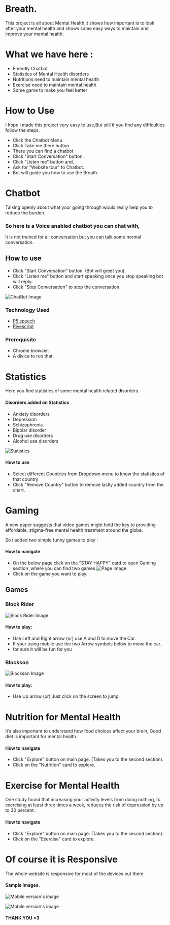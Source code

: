 

# Breath.

This project is all about Mental Health,it shows how important is to look after your mental health
and shows some easy ways to maintain and improve your mental health. 


# What we have here :

* Friendly Chatbot
* Statistics of Mental Health disorders
* Nutritions need to maintain mental health
* Exercise need to maintain mental health
* Some game to make you feel better


# How to Use

I hope i made this project very easy to use,But still if you find any difficulties follow the steps.

* Click the Chatbot Menu 
* Click Take me there button
* There you can find a chatbot
* Click "Start Conversation" botton.
* Click "Listen me" button and,
* Ask for "Website tour" to Chatbot.
* Bot will guide you how to use the Breath.






# Chatbot

Talking openly about what your going through would really help you to reduce the burden. 

### So here is a Voice anabled chatbot you can chat with, 
It is not trained for all conversation but you can talk some normal conversation.


## How to use

* Click "Start Conversation" button. (Bot will greet you).
* Click "Listen me" button and start speaking once you stop speaking bot will reply.
* Click "Stop Conversation" to stop the conversation.


![ChatBot Image](https://github.com/ashiqInGit/breath/blob/gh-pages/Images/images_for_readme/chatBotImg.PNG?raw=true)


### Technology Used

* [P5.speech](https://idmnyu.github.io/p5.js-speech/)
* [Rivescript](https://www.rivescript.com/)

### Prerequisite

* Chrome browser.
* A divice to run that.


# Statistics

Here you find statistics of some mental health related disorders.


#### Disorders added on Statistics

* Anxiety disorders
* Depression
* Schizophrenia
* Bipolar disorder
* Drug use disorders
* Alcohol use disorders


![Statistics](https://github.com/ashiqInGit/breath/blob/gh-pages/Images/images_for_readme/statisticsImg.PNG?raw=true)

#### How to use

* Select different Countries from Dropdown menu to know the statistics of that country
* Click "Remove Country" button to remove lastly added country from the chart.



# Gaming 

A new paper suggests that video games might hold the key to providing affordable, stigma-free mental health
treatment around the globe.  

So i added two simple funny games to play :

#### How to navigate

* On the below page click on the "STAY HAPPY" card to open Gaming section ,where you can find two games
![Page Image](https://github.com/ashiqInGit/breath/blob/gh-pages/Images/images_for_readme/secondPage.PNG?raw=true)
* Click on the game you want to play.


## Games

### Block Rider


![Block Rider Image](https://github.com/ashiqInGit/breath/blob/gh-pages/Images/images_for_readme/carGameImg.PNG?raw=true)

#### How to play:

* Use Left and Right arrow (or) use A and D to move the Car.
* If your using mobile use the two Arrow symbols below to move the car.
* for sure it will be fun for you



### Blockson

![Blockson Image](https://github.com/ashiqInGit/breath/blob/gh-pages/Images/images_for_readme/blocksonImg.PNG?raw=true)

#### How to play:

* Use Up arrow (or) Just click on the screen to jump.



# Nutrition for Mental Health

It’s also important to understand how food choices affect your brain, Good diet is 
important for mental health.

#### How to navigate

* Click "Explore" button on main page. (Takes you to the second section).
* Click on the "Nutrition" card to explore.



# Exercise for Mental Health

One study found that increasing your activity levels from doing nothing, to exercising at least three times a week, reduces the risk of depression by up to 30 percent.

#### How to navigate

* Click "Explore" button on main page. (Takes you to the second section).
* Click on the "Exercise" card to explore.


# Of course it is Responsive

The whole website is responsive for most of the devices out there.

#### Sample Images.

![Mobile version's image](https://github.com/ashiqInGit/breath/blob/gh-pages/Images/images_for_readme/mobileVersion.PNG?raw=true)

![Mobile version's image](https://github.com/ashiqInGit/breath/blob/gh-pages/Images/images_for_readme/mobileVersion02.PNG?raw=true)


#### THANK YOU <3


